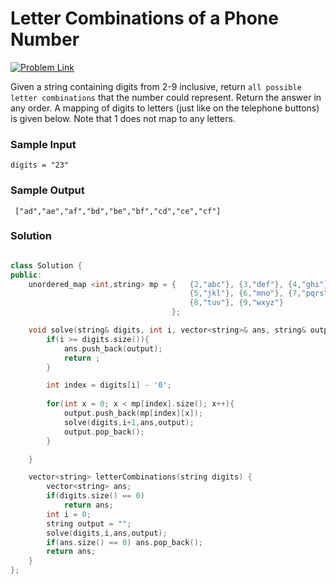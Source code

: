 # Letter Combinations of a Phone Number

[![Problem Link](https://img.shields.io/badge/-LeetCode-FFA116?style=for-the-badge&logo=LeetCode&logoColor=black)](https://leetcode.com/problems/letter-combinations-of-a-phone-number/)

Given a string containing digits from 2-9 inclusive, 
return `all possible letter combinations` that the number could represent. 
Return the answer in any order.
A mapping of digits to letters (just like on the telephone buttons) is given below. Note that 1 does not map to any letters.


### Sample Input
```
digits = "23"
```
### Sample Output
```
 ["ad","ae","af","bd","be","bf","cd","ce","cf"]
```

### Solution
```cpp

class Solution {
public:
    unordered_map <int,string> mp = {   {2,"abc"}, {3,"def"}, {4,"ghi"},
                                        {5,"jkl"}, {6,"mno"}, {7,"pqrs"},
                                        {8,"tuv"}, {9,"wxyz"}
                                    };

    void solve(string& digits, int i, vector<string>& ans, string& output){
        if(i >= digits.size()){
            ans.push_back(output);
            return ;
        }

        int index = digits[i] - '0';
        
        for(int x = 0; x < mp[index].size(); x++){
            output.push_back(mp[index][x]);
            solve(digits,i+1,ans,output);
            output.pop_back();
        }

    }

    vector<string> letterCombinations(string digits) {
        vector<string> ans;
        if(digits.size() == 0)
            return ans;
        int i = 0;
        string output = "";
        solve(digits,i,ans,output);
        if(ans.size() == 0) ans.pop_back();
        return ans;
    }
};
```

